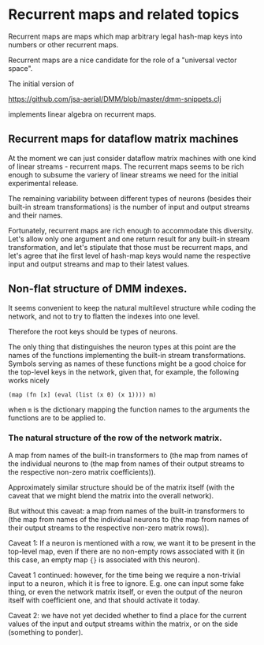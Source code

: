 # Recurrent maps and related topics

Recurrent maps are maps which map arbitrary legal hash-map keys
into numbers or other recurrent maps.

Recurrent maps are a nice candidate for the role of a "universal vector space".

The initial version of

https://github.com/jsa-aerial/DMM/blob/master/dmm-snippets.clj

implements linear algebra on recurrent maps.

## Recurrent maps for dataflow matrix machines

At the moment we can just consider dataflow matrix machines
with one kind of linear streams - recurrent maps. The recurrent
maps seems to be rich enough to subsume the variery of
linear streams we need for the initial experimental release.

The remaining variability between different types of neurons
(besides their built-in stream transformations) is the number
of input and output streams and their names.

Fortunately, recurrent maps are rich enough to accommodate
this diversity. Let's allow only one argument and one
return result for any built-in stream transformation,
and let's stipulate that those must be recurrent maps, 
and let's agree that ihe first level of hash-map keys
would name the respective input and output
streams and map to their latest values.

## Non-flat structure of DMM indexes.

It seems convenient to keep the natural multilevel structure
while coding the network, and not to try to flatten the indexes
into one level.

Therefore the root keys should be types of neurons.

The only thing that distinguishes the neuron types at this
point are the names of the functions implementing the built-in
stream transformations. Symbols serving as names of these functions
might be a good choice for the top-level keys in the network,
given that, for example, the following works nicely

`(map (fn [x] (eval (list (x 0) (x 1)))) m)`

when `m` is the dictionary mapping the function
names to the arguments the functions are to be applied to.

### The natural structure of the row of the network matrix.

A map from names of the built-in transformers to
(the map from names of the individual neurons to
(the map from names of their output streams to the
respective non-zero matrix coefficients)).

Approximately similar structure should be of the matrix
itself (with the caveat that we might blend the matrix into
the overall network).

But without this caveat: a map from names of the built-in transformers to
(the map from names of the individual neurons to
(the map from names of their output streams to the
respective non-zero matrix rows)).

Caveat 1: If a neuron is mentioned with a row, we want it to be present
in the top-level map, even if there are no non-empty rows associated with
it (in this case, an empty map `{}` is associated with this neuron).

Caveat 1 continued: however, for the time being we require
a non-trivial input to a neuron, which it is free to ignore.
E.g. one can input some fake thing, or even the network matrix itself,
or even the output of the neuron itself with coefficient one,
and that should activate it today.

Caveat 2: we have not yet decided whether to find a place for the
current values of the input and output streams within the matrix,
or on the side (something to ponder).

